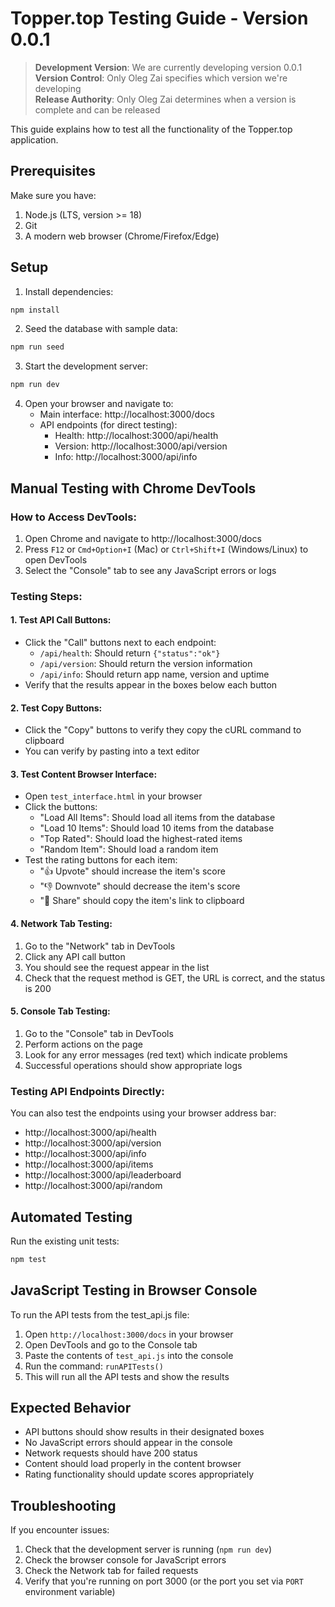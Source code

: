 # Topper.top Testing Guide - Version 0.0.1

> **Development Version**: We are currently developing version 0.0.1  
> **Version Control**: Only Oleg Zai specifies which version we're developing  
> **Release Authority**: Only Oleg Zai determines when a version is complete and can be released

This guide explains how to test all the functionality of the Topper.top application.

## Prerequisites

Make sure you have:

1. Node.js (LTS, version >= 18)
2. Git
3. A modern web browser (Chrome/Firefox/Edge)

## Setup

1. Install dependencies:

```bash
npm install
```

2. Seed the database with sample data:

```bash
npm run seed
```

3. Start the development server:

```bash
npm run dev
```

4. Open your browser and navigate to:
   - Main interface: http://localhost:3000/docs
   - API endpoints (for direct testing):
     - Health: http://localhost:3000/api/health
     - Version: http://localhost:3000/api/version
     - Info: http://localhost:3000/api/info

## Manual Testing with Chrome DevTools

### How to Access DevTools:

1. Open Chrome and navigate to http://localhost:3000/docs
2. Press `F12` or `Cmd+Option+I` (Mac) or `Ctrl+Shift+I` (Windows/Linux) to open DevTools
3. Select the "Console" tab to see any JavaScript errors or logs

### Testing Steps:

#### 1. Test API Call Buttons:

- Click the "Call" buttons next to each endpoint:
  - `/api/health`: Should return `{"status":"ok"}`
  - `/api/version`: Should return the version information
  - `/api/info`: Should return app name, version and uptime
- Verify that the results appear in the boxes below each button

#### 2. Test Copy Buttons:

- Click the "Copy" buttons to verify they copy the cURL command to clipboard
- You can verify by pasting into a text editor

#### 3. Test Content Browser Interface:

- Open `test_interface.html` in your browser
- Click the buttons:
  - "Load All Items": Should load all items from the database
  - "Load 10 Items": Should load 10 items from the database
  - "Top Rated": Should load the highest-rated items
  - "Random Item": Should load a random item
- Test the rating buttons for each item:
  - "👍 Upvote" should increase the item's score
  - "👎 Downvote" should decrease the item's score
  - "🔗 Share" should copy the item's link to clipboard

#### 4. Network Tab Testing:

1. Go to the "Network" tab in DevTools
2. Click any API call button
3. You should see the request appear in the list
4. Check that the request method is GET, the URL is correct, and the status is 200

#### 5. Console Tab Testing:

1. Go to the "Console" tab in DevTools
2. Perform actions on the page
3. Look for any error messages (red text) which indicate problems
4. Successful operations should show appropriate logs

### Testing API Endpoints Directly:

You can also test the endpoints using your browser address bar:

- http://localhost:3000/api/health
- http://localhost:3000/api/version
- http://localhost:3000/api/info
- http://localhost:3000/api/items
- http://localhost:3000/api/leaderboard
- http://localhost:3000/api/random

## Automated Testing

Run the existing unit tests:

```bash
npm test
```

## JavaScript Testing in Browser Console

To run the API tests from the test_api.js file:

1. Open `http://localhost:3000/docs` in your browser
2. Open DevTools and go to the Console tab
3. Paste the contents of `test_api.js` into the console
4. Run the command: `runAPITests()`
5. This will run all the API tests and show the results

## Expected Behavior

- API buttons should show results in their designated boxes
- No JavaScript errors should appear in the console
- Network requests should have 200 status
- Content should load properly in the content browser
- Rating functionality should update scores appropriately

## Troubleshooting

If you encounter issues:

1. Check that the development server is running (`npm run dev`)
2. Check the browser console for JavaScript errors
3. Check the Network tab for failed requests
4. Verify that you're running on port 3000 (or the port you set via `PORT` environment variable)
